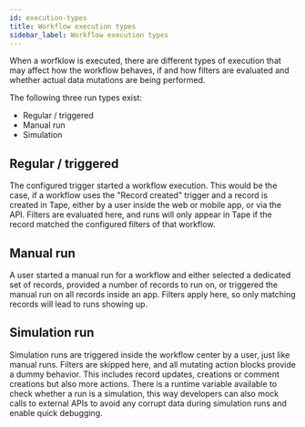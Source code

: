 ```yaml
---
id: execution-types
title: Workflow execution types
sidebar_label: Workflow execution types
---
```


When a worfklow is executed, there are different types of execution that may affect how the workflow behaves, if and how filters are evaluated and whether actual data mutations are being performed.

The following three run types exist:

- Regular / triggered
- Manual run
- Simulation

## Regular / triggered

The configured trigger started a workflow execution. This would be the case, if a workflow uses the "Record created" trigger and a record is created in Tape, either by a user inside the web or mobile app, or via the API. Filters are evaluated here, and runs will only appear in Tape if the record matched the configured filters of that workflow.

## Manual run

A user started a manual run for a workflow and either selected a dedicated set of records, provided a number of records to run on, or triggered the manual run on all records inside an app. Filters apply here, so only matching records will lead to runs showing up.

## Simulation run

Simulation runs are triggered inside the workflow center by a user, just like manual runs. Filters are skipped here, and all mutating action blocks provide a dummy behavior. This includes record updates, creations or comment creations but also more actions. There is a runtime variable available to check whether a run is a simulation, this way developers can also mock calls to external APIs to avoid any corrupt data during simulation runs and enable quick debugging.
